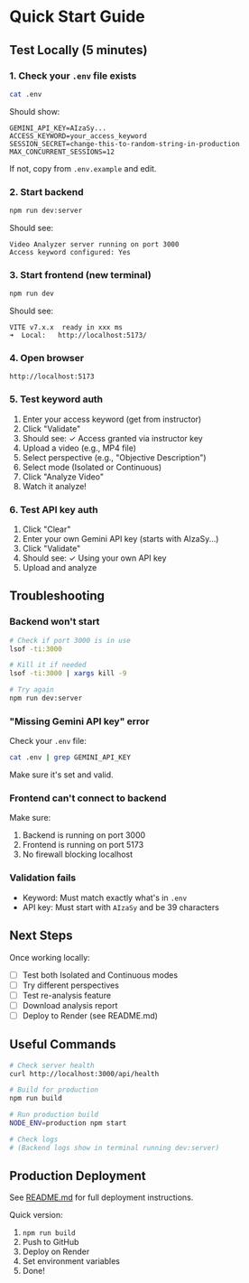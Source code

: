 # Quick Start Guide

## Test Locally (5 minutes)

### 1. Check your `.env` file exists
```bash
cat .env
```

Should show:
```
GEMINI_API_KEY=AIzaSy...
ACCESS_KEYWORD=your_access_keyword
SESSION_SECRET=change-this-to-random-string-in-production
MAX_CONCURRENT_SESSIONS=12
```

If not, copy from `.env.example` and edit.

### 2. Start backend
```bash
npm run dev:server
```

Should see:
```
Video Analyzer server running on port 3000
Access keyword configured: Yes
```

### 3. Start frontend (new terminal)
```bash
npm run dev
```

Should see:
```
VITE v7.x.x  ready in xxx ms
➜  Local:   http://localhost:5173/
```

### 4. Open browser
```
http://localhost:5173
```

### 5. Test keyword auth
1. Enter your access keyword (get from instructor)
2. Click "Validate"
3. Should see: ✓ Access granted via instructor key
4. Upload a video (e.g., MP4 file)
5. Select perspective (e.g., "Objective Description")
6. Select mode (Isolated or Continuous)
7. Click "Analyze Video"
8. Watch it analyze!

### 6. Test API key auth
1. Click "Clear"
2. Enter your own Gemini API key (starts with AIzaSy...)
3. Click "Validate"
4. Should see: ✓ Using your own API key
5. Upload and analyze

## Troubleshooting

### Backend won't start
```bash
# Check if port 3000 is in use
lsof -ti:3000

# Kill it if needed
lsof -ti:3000 | xargs kill -9

# Try again
npm run dev:server
```

### "Missing Gemini API key" error
Check your `.env` file:
```bash
cat .env | grep GEMINI_API_KEY
```

Make sure it's set and valid.

### Frontend can't connect to backend
Make sure:
1. Backend is running on port 3000
2. Frontend is running on port 5173
3. No firewall blocking localhost

### Validation fails
- Keyword: Must match exactly what's in `.env`
- API key: Must start with `AIzaSy` and be 39 characters

## Next Steps

Once working locally:
- [ ] Test both Isolated and Continuous modes
- [ ] Try different perspectives
- [ ] Test re-analysis feature
- [ ] Download analysis report
- [ ] Deploy to Render (see README.md)

## Useful Commands

```bash
# Check server health
curl http://localhost:3000/api/health

# Build for production
npm run build

# Run production build
NODE_ENV=production npm start

# Check logs
# (Backend logs show in terminal running dev:server)
```

## Production Deployment

See [README.md](./README.md#-deployment-to-rendercom) for full deployment instructions.

Quick version:
1. `npm run build`
2. Push to GitHub
3. Deploy on Render
4. Set environment variables
5. Done!
